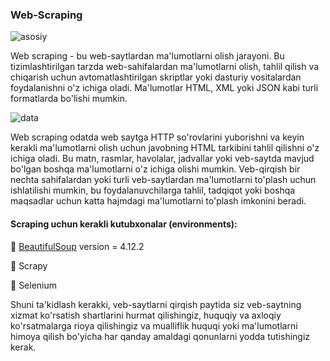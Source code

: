 ### Web-Scraping

![asosiy](https://miro.medium.com/v2/resize:fit:1400/1*1QcqrOoDE1rKa0NTp1iEtw.png)

Web scraping - bu web-saytlardan ma'lumotlarni olish jarayoni. Bu tizimlashtirilgan tarzda web-sahifalardan ma'lumotlarni olish, tahlil qilish va chiqarish uchun avtomatlashtirilgan skriptlar yoki dasturiy vositalardan foydalanishni o'z ichiga oladi. Ma'lumotlar HTML, XML yoki JSON kabi turli formatlarda bo'lishi mumkin.

![data](https://i.pinimg.com/originals/38/87/f4/3887f4e1986e94fea6b7b2fbf7a2fbcb.png)

Web scraping odatda web saytga HTTP so'rovlarini yuborishni va keyin kerakli ma'lumotlarni olish uchun javobning HTML tarkibini tahlil qilishni o'z ichiga oladi. Bu matn, rasmlar, havolalar, jadvallar yoki veb-saytda mavjud bo'lgan boshqa ma'lumotlarni o'z ichiga olishi mumkin. Veb-qirqish bir nechta sahifalardan yoki turli veb-saytlardan ma'lumotlarni to'plash uchun ishlatilishi mumkin, bu foydalanuvchilarga tahlil, tadqiqot yoki boshqa maqsadlar uchun katta hajmdagi ma'lumotlarni to'plash imkonini beradi.

#### Scraping uchun kerakli kutubxonalar (environments):

🚀 [BeautifulSoup](https://pypi.org/project/beautifulsoup4/) version = 4.12.2

🚀 Scrapy 

🚀 Selenium

Shuni ta'kidlash kerakki, veb-saytlarni qirqish paytida siz veb-saytning xizmat ko'rsatish shartlarini hurmat qilishingiz, huquqiy va axloqiy ko'rsatmalarga rioya qilishingiz va mualliflik huquqi yoki ma'lumotlarni himoya qilish bo'yicha har qanday amaldagi qonunlarni yodda tutishingiz kerak.
